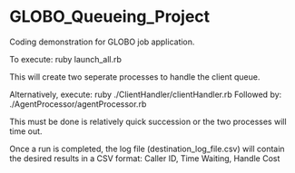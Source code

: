 # GLOBO_Queueing_Project
Coding demonstration for GLOBO job application.  

To execute: ruby launch_all.rb

This will create two seperate processes to handle the client queue.

Alternatively, execute: ruby ./ClientHandler/clientHandler.rb 
Followed by: ./AgentProcessor/agentProcessor.rb

This must be done is relatively quick succession or the two processes will time out.

Once a run is completed, the log file (destination_log_file.csv) will contain the desired results in a CSV format:
Caller ID, Time Waiting, Handle Cost


